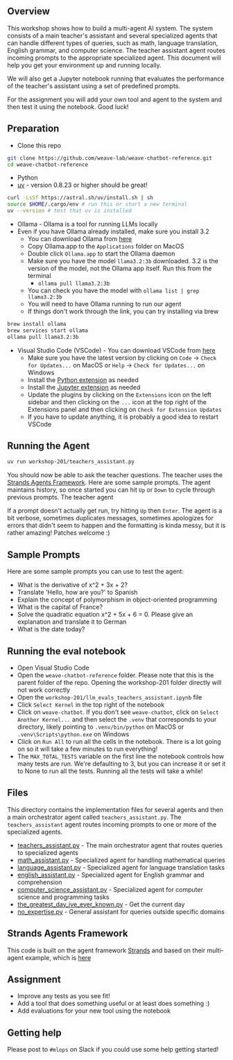 ## Overview

This workshop shows how to build a multi-agent AI system. The system consists of a main teacher's assistant and several
specialized agents that can handle different types of queries, such as math, language translation, English
grammar, and computer science. The teacher assistant agent routes incoming prompts to the appropriate specialized agent.
This document will help you get your environment up and running locally.

We will also get a Jupyter notebook running that evaluates the performance of the teacher's assistant using a set of
predefined prompts.

For the assignment you will add your own tool and agent to the system and then test it using the notebook. Good luck!

## Preparation

- Clone this repo

```bash
git clone https://github.com/weave-lab/weave-chatbot-reference.git
cd weave-chatbot-reference
````

- Python
- [uv](https://docs.astral.sh/uv/getting-started/installation/) - version 0.8.23 or higher should be great!

```bash
curl -LsSf https://astral.sh/uv/install.sh | sh
source $HOME/.cargo/env # run this or start a new terminal
uv --version # test that uv is installed
```

- Ollama - Ollama is a tool for running LLMs locally
- Even if you have Ollama already installed, make sure you install 3.2
    - You can download Ollama from [here](https://ollama.com/download)
    - Copy Ollama.app to the `Applications` folder on MacOS
    - Double click `Ollama.app` to start the Ollama daemon
    - Make sure you have the model `llama3.2:3b` downloaded. 3.2 is the version of the model, not the Ollama app itself.
      Run this from the terminal
        - `ollama pull llama3.2:3b`
    - You can check you have the model with `ollama list | grep llama3.2:3b`
    - You will need to have Ollama running to run our agent
    - If things don't work through the link, you can try installing via brew

```bash
brew install ollama
brew services start ollama
ollama pull llama3.2:3b
```

- Visual Studio Code (VSCode) - You can download VSCode from [here](https://code.visualstudio.com/Download)
    - Make sure you have the latest version by clicking on `Code` -> `Check for Updates...` on MacOS or `Help` ->
      `Check for Updates...` on Windows
    - Install the [Python extension](https://marketplace.visualstudio.com/items?itemName=ms-python.python) as needed
    - Install the [Jupyter extension](https://marketplace.visualstudio.com/items?itemName=ms-toolsai.jupyter) as needed
    - Update the plugins by clicking on the `Extensions` icon on the left sidebar and then clicking on the
      `...` icon at the top right of the Extensions panel and then clicking on `Check for Extension Updates`
    - If you have to update anything, it is probably a good idea to restart VSCode

## Running the Agent

```bash
uv run workshop-201/teachers_assistant.py
```

You should now be able to ask the teacher questions. The teacher uses
the [Strands Agents Framework](#strands-agents-framework). Here are some sample prompts. The agent maintains history, so
once
started you can hit `Up` or `Down` to cycle through previous prompts. The teacher agent

If a prompt doesn't actually get run, try hitting `Up` then `Enter`. The agent is a bit verbose, sometimes duplicates
messages, sometimes apologizes for errors that didn't seem to happen and the formatting is kinda messy, but it is rather
amazing! Patches welcome :)

## Sample Prompts

Here are some sample prompts you can use to test the agent:

- What is the derivative of x^2 + 3x + 2?
- Translate 'Hello, how are you?' to Spanish
- Explain the concept of polymorphism in object-oriented programming
- What is the capital of France?
- Solve the quadratic equation x^2 + 5x + 6 = 0. Please give an explanation and translate it to German
- What is the date today?

## Running the eval notebook

- Open Visual Studio Code
- Open the `weave-chatbot-reference` folder. Please note that this is the parent folder of the repo. Opening the
  workshop-201 folder directly will not work correctly
- Open the `workshop-201/llm_evals_teachers_assistant.ipynb` file
- Click `Select Kernel` in the top right of the notebook
- Click on `weave-chatbot`. If you don't see `weave-chatbot`, click on `Select Another Kernel...` and then select the
  `.venv` that
  corresponds to your directory, likely pointing to `.venv/bin/python` on MacOS or `.venv\Scripts\python.exe` on Windows
- Click on `Run All` to run all the cells in the notebook. There is a lot going on so it will take a few minutes to run
  everything!
- The `MAX_TOTAL_TESTS` variable on the first line the notebook controls how many tests are run. We're defaulting to 3,
  but you can increase it or set it to None to run all the tests. Running all the tests will take a while!

## Files

This directory contains the implementation files for several agents and then a main orchestrator agent called
`teachers_assistant.py`. The `teachers_assistant` agent routes incoming prompts to one or more of the specialized
agents.

- [teachers_assistant.py](teachers_assistant.py) - The main orchestrator agent that routes queries to specialized agents
- [math_assistant.py](math_assistant.py) - Specialized agent for handling mathematical queries
- [language_assistant.py](language_assistant.py) - Specialized agent for language translation tasks
- [english_assistant.py](english_assistant.py) - Specialized agent for English grammar and comprehension
- [computer_science_assistant.py](computer_science_assistant.py) - Specialized agent for computer science and
  programming tasks
- [the_greatest_day_ive_ever_known.py](the_greatest_day_ive_ever_known.py) - Get the current day
- [no_expertise.py](no_expertise.py) - General assistant for queries outside specific domains

## Strands Agents Framework

This code is built on the agent framework [Strands](https://strandsagents.com/latest/) and based on their multi-agent
example, which is [here](multi_agent_example.md)

## Assignment

- Improve any tests as you see fit!
- Add a tool that does something useful or at least does something :)
- Add evaluations for your new tool using the notebook

## Getting help

Please post to `#mlops` on Slack if you could use some help getting started!